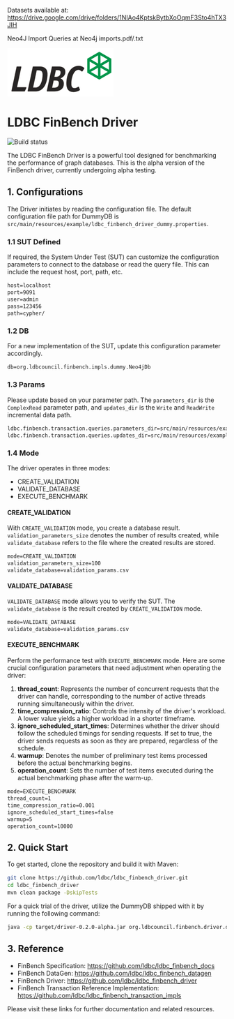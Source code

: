 Datasets available at: https://drive.google.com/drive/folders/1NIAo4KptskBytbXoOqmF3Sto4hTX3JIH

Neo4J Import Queries at Neo4j imports.pdf/.txt

![LDBC Logo](ldbc-logo.png)

# LDBC FinBench Driver

![Build status](https://github.com/ldbc/ldbc_finbench_driver/actions/workflows/ci.yml/badge.svg?branch=main)

The LDBC FinBench Driver is a powerful tool designed for benchmarking the performance of graph databases. This is the alpha version of the FinBench driver, currently undergoing alpha testing.

## 1. Configurations

The Driver initiates by reading the configuration file. The default configuration file path for DummyDB is `src/main/resources/example/ldbc_finbench_driver_dummy.properties`.

### 1.1 SUT Defined

If required, the System Under Test (SUT) can customize the configuration parameters to connect to the database or read the query file. This can include the request host, port, path, etc.

```shell
host=localhost
port=9091
user=admin
pass=123456
path=cypher/
```

### 1.2 DB

For a new implementation of the SUT, update this configuration parameter accordingly.

```shell
db=org.ldbcouncil.finbench.impls.dummy.Neo4jDb
```

### 1.3 Params

Please update based on your parameter path. The `parameters_dir` is the `ComplexRead` parameter path, and `updates_dir` is the `Write` and `ReadWrite` incremental data path.

```shell
ldbc.finbench.transaction.queries.parameters_dir=src/main/resources/example/data/read_params
ldbc.finbench.transaction.queries.updates_dir=src/main/resources/example/data/incremental_data
```

### 1.4 Mode

The driver operates in three modes:

- CREATE_VALIDATION
- VALIDATE_DATABASE
- EXECUTE_BENCHMARK

#### CREATE_VALIDATION

With `CREATE_VALIDATION` mode, you create a database result. `validation_parameters_size` denotes the number of results created, while `validate_database` refers to the file where the created results are stored.

```shell
mode=CREATE_VALIDATION
validation_parameters_size=100
validate_database=validation_params.csv
```

#### VALIDATE_DATABASE

`VALIDATE_DATABASE` mode allows you to verify the SUT. The `validate_database` is the result created by `CREATE_VALIDATION` mode.

```shell
mode=VALIDATE_DATABASE
validate_database=validation_params.csv
```

#### EXECUTE_BENCHMARK

Perform the performance test with `EXECUTE_BENCHMARK` mode.  Here are some crucial configuration parameters that need adjustment when operating the driver:

1. **thread_count**: Represents the number of concurrent requests that the driver can handle, corresponding to the number of active threads running simultaneously within the driver.
2. **time_compression_ratio**: Controls the intensity of the driver's workload. A lower value yields a higher workload in a shorter timeframe.
3. **ignore_scheduled_start_times**: Determines whether the driver should follow the scheduled timings for sending requests. If set to true, the driver sends requests as soon as they are prepared, regardless of the schedule.
4. **warmup**: Denotes the number of preliminary test items processed before the actual benchmarking begins.
5. **operation_count**: Sets the number of test items executed during the actual benchmarking phase after the warm-up. 

```shell
mode=EXECUTE_BENCHMARK
thread_count=1
time_compression_ratio=0.001
ignore_scheduled_start_times=false
warmup=5
operation_count=10000
```

## 2. Quick Start

To get started, clone the repository and build it with Maven:

```bash
git clone https://github.com/ldbc/ldbc_finbench_driver.git
cd ldbc_finbench_driver
mvn clean package -DskipTests
```

For a quick trial of the driver, utilize the DummyDB shipped with it by running the following command:

```bash
java -cp target/driver-0.2.0-alpha.jar org.ldbcouncil.finbench.driver.driver.Driver -P src/main/resources/example/ldbc_finbench_driver_neo4j.properties
```

## 3. Reference

- FinBench Specification: https://github.com/ldbc/ldbc_finbench_docs
- FinBench DataGen: https://github.com/ldbc/ldbc_finbench_datagen
- FinBench Driver: https://github.com/ldbc/ldbc_finbench_driver
- FinBench Transaction Reference Implementation: https://github.com/ldbc/ldbc_finbench_transaction_impls 

Please visit these links for further documentation and related resources.
